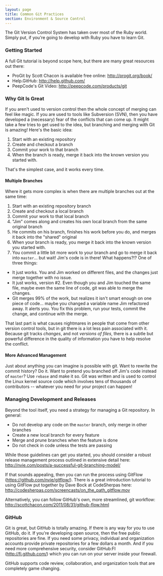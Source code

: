 ```yaml
---
layout: page
title: Common Git Practices
section: Environment & Source Control
---
```


The Git Version Control System has taken over most of the Ruby world. Simply put, if you're going to develop with Ruby you have to learn Git.

### Getting Started

A full Git tutorial is beyond scope here, but there are many great resources out there:

* ProGit by Scott Chacon is available free online: http://progit.org/book/
* Help.GitHub: http://help.github.com/
* PeepCode's Git Video: http://peepcode.com/products/git

### Why Git Is Great

If you aren't used to version control then the whole concept of merging can feel like magic.  If you are used to tools like Subversion (SVN), then you have developed a (necessary) fear of the conflicts that can come up.  It might take a few tries to get used to the idea, but branching and merging with Git is amazing!  Here's the basic idea:

1. Start with an existing repository
2. Create and checkout a branch
3. Commit your work to that branch
4. When the branch is ready, merge it back into the known version you started with.

That's the simplest case, and it works every time.

#### Multiple Branches

Where it gets more complex is when there are multiple branches out at the same time:

1. Start with an existing repository branch
2. Create and checkout a local branch
3. Commit your work to that local branch
4. "Jim" comes along and creates his own local branch from the same original branch
5. He commits on his branch, finishes his work before you do, and merges it back into the "shared" original
6. When your branch is ready, you merge it back into the known version you started with.
7. You commit a little bit more work to your branch and go to merge it back into `master`... but wait!  Jim's code is in there!  What happens?!?  One of three things:
  * It just works.  You and Jim worked on different files, and the changes just merge together with no issue.
  * It just works, version #2.  Even though you and Jim touched the same file, maybe even the same line of code, git was able to merge the changes.
  * Git merges 99% of the work, but realizes it isn't smart enough on one piece of code... maybe you changed a variable name Jim refactored away.  It alerts you.  You fix this problem, run your tests, commit the change, and continue with the merge.

That last part is what causes nightmares in people that come from other version control tools, but in git there is a lot less pain associated with it.  Because git tracks *changes*, and not *versions of files*, there is a subtle but powerful difference in the quality of information you have to help resolve the conflict.

#### More Advanced Management

Just about anything you can imagine is possible with git. Want to rewrite the commit history? Do it. Want to pretend you branched off Jim's code instead of `master`? Use `rebase` and make it so. Git was written and is used to control the Linux kernel source code which involves tens of thousands of contributors -- whatever you need for *your* project can happen!

### Managing Development and Releases

Beyond the tool itself, you need a strategy for managing a Git repository. In general:

* Do not develop any code on the `master` branch, only merge in other branches
* Create a new local branch for every feature
* Merge and prune branches when the feature is done
* Do not check in code unless the tests are passing

While those guidelines can get you started, you should consider a robust release management process outlined in extensive detail here: http://nvie.com/posts/a-successful-git-branching-model/

If that sounds appealing, then you can run the process using GitFlow (https://github.com/nvie/gitflow/). There is a great introduction tutorial to using GitFlow put together by Dave Bock at CodeSherpas here: http://codesherpas.com/screencasts/on_the_path_gitflow.mov

Alternatively, you can follow GitHub's own, more streamlined, git workflow: http://scottchacon.com/2011/08/31/github-flow.html

### GitHub

Git is great, but GitHub is totally amazing. If there is any way for you to use GitHub, do it. If you're developing open source, then the free public repositories are fine. If you need some privacy, individual and organization accounts provide private repositories for a few dollars a month. And if you need more comprehensive security, consider GitHub:FI (http://fi.github.com/) which you can run on your server inside your firewall. 

GitHub supports code review, collaboration, and organization tools that are completely game changing.
